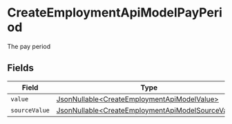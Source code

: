 # CreateEmploymentApiModelPayPeriod

The pay period


## Fields

| Field                                                                                                                | Type                                                                                                                 | Required                                                                                                             | Description                                                                                                          |
| -------------------------------------------------------------------------------------------------------------------- | -------------------------------------------------------------------------------------------------------------------- | -------------------------------------------------------------------------------------------------------------------- | -------------------------------------------------------------------------------------------------------------------- |
| `value`                                                                                                              | [JsonNullable\<CreateEmploymentApiModelValue>](../../models/components/CreateEmploymentApiModelValue.md)             | :heavy_minus_sign:                                                                                                   | N/A                                                                                                                  |
| `sourceValue`                                                                                                        | [JsonNullable\<CreateEmploymentApiModelSourceValue>](../../models/components/CreateEmploymentApiModelSourceValue.md) | :heavy_minus_sign:                                                                                                   | N/A                                                                                                                  |